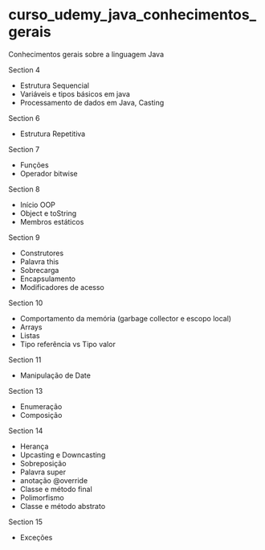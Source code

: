 # curso_udemy_java_conhecimentos_gerais
Conhecimentos gerais sobre a linguagem Java

Section 4
- Estrutura Sequencial
- Variáveis e tipos básicos em java
- Processamento de dados em Java, Casting

Section 6
- Estrutura Repetitiva

Section 7
- Funções
- Operador bitwise

Section 8
- Início OOP
- Object e toString
- Membros estáticos

Section 9
- Construtores
- Palavra this
- Sobrecarga
- Encapsulamento
- Modificadores de acesso

Section 10
- Comportamento da memória (garbage collector e escopo local)
- Arrays
- Listas
- Tipo referência vs Tipo valor

Section 11
- Manipulação de Date

Section 13
- Enumeração
- Composição

Section 14
- Herança
- Upcasting e Downcasting
- Sobreposição
- Palavra super
- anotação @override
- Classe e método final
- Polimorfismo
- Classe e método abstrato

Section 15
- Exceções
